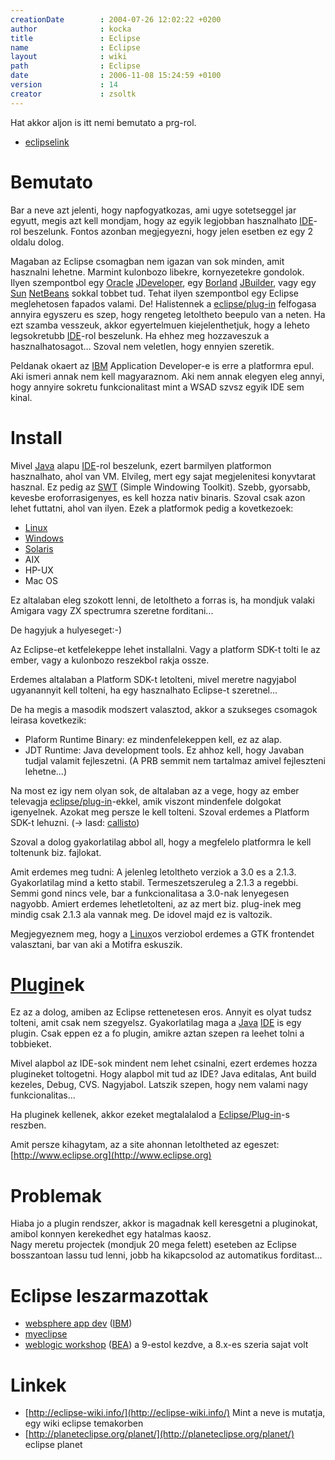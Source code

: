 ```yaml
---
creationDate        : 2004-07-26 12:02:22 +0200 
author              : kocka 
title               : Eclipse 
name                : Eclipse 
layout              : wiki 
path                : Eclipse 
date                : 2006-11-08 15:24:59 +0100 
version             : 14 
creator             : zsoltk 
---
```

Hat akkor aljon is itt nemi bemutato a prg-rol.


-   [eclipselink](eclipselink.html)



# Bemutato

Bar a neve azt jelenti, hogy napfogyatkozas, ami ugye sotetseggel jar egyutt, megis azt kell mondjam, hogy az egyik legjobban hasznalhato [IDE](IDE.html)-rol beszelunk. Fontos azonban megjegyezni, hogy jelen esetben ez egy 2 oldalu dolog.

Magaban az Eclipse csomagban nem igazan van sok minden, amit hasznalni lehetne. Marmint kulonbozo libekre, kornyezetekre gondolok. Ilyen szempontbol egy [Oracle](Oracle.html) [JDeveloper](JDeveloper.html), egy [Borland](borland.html) [JBuilder](JBuilder.html), vagy egy [Sun](Sun.html) [NetBeans](Netbeans.html) sokkal tobbet tud. Tehat ilyen szempontbol egy Eclipse meglehetosen fapados valami. De! Halistennek a [eclipse/plug-in](Eclipse/Plug-in.html) felfogasa annyira egyszeru es szep, hogy rengeteg letoltheto beepulo van a neten. Ha ezt szamba vesszeuk, akkor egyertelmuen kiejelenthetjuk, hogy a leheto legsokretubb [IDE](IDE.html)-rol beszelunk. Ha ehhez meg hozzaveszuk a hasznalhatosagot... Szoval nem veletlen, hogy ennyien szeretik.

Peldanak okaert az [IBM](IBM.html) Application Developer-e is erre a platformra epul. Aki ismeri annak nem kell magyaraznom. Aki nem annak elegyen eleg annyi, hogy annyire sokretu funkcionalitast mint a WSAD szvsz egyik IDE sem kinal.

# Install

Mivel [Java](java.html) alapu [IDE](IDE.html)-rol beszelunk, ezert barmilyen platformon hasznalhato, ahol van VM. Elvileg, mert egy sajat megjelenitesi konyvtarat hasznal. Ez pedig az [SWT](swt.html) (Simple Windowing Toolkit). Szebb, gyorsabb, kevesbe eroforrasigenyes, es kell hozza nativ binaris. Szoval csak azon lehet futtatni, ahol van ilyen. Ezek a platformok pedig a kovetkezoek:

*   [Linux](Linux.html)
*   [Windows](Windows.html)
*   [Solaris](Solaris.html)
*   AIX
*   HP-UX
*   Mac OS

Ez altalaban eleg szokott lenni, de letoltheto a forras is, ha mondjuk valaki Amigara vagy ZX spectrumra szeretne forditani...

De hagyjuk a hulyeseget:-)

Az Eclipse-et ketfelekeppe lehet installalni. Vagy a platform SDK-t tolti le az ember, vagy a kulonbozo reszekbol rakja ossze.

Erdemes altalaban a Platform SDK-t letolteni, mivel meretre nagyjabol ugyanannyit kell tolteni, ha egy hasznalhato Eclipse-t szeretnel...

De ha megis a masodik modszert valasztod, akkor a szukseges csomagok leirasa kovetkezik:

*   Plaform Runtime Binary: ez mindenfelekeppen kell, ez az alap.
*   JDT Runtime: Java development tools. Ez ahhoz kell, hogy Javaban tudjal valamit fejleszetni. (A PRB semmit nem tartalmaz amivel fejleszteni lehetne...)

Na most ez igy nem olyan sok, de altalaban az a vege, hogy az ember televagja [eclipse/plug-in](Eclipse/Plug-in.html)-ekkel, amik viszont mindenfele dolgokat igenyelnek. Azokat meg persze le kell tolteni. Szoval erdemes a Platform SDK-t lehuzni. (-> lasd: [callisto](Callisto.html))

Szoval a dolog gyakorlatilag abbol all, hogy a megfelelo platformra le kell toltenunk biz. fajlokat.

Amit erdemes meg tudni: A jelenleg letoltheto verziok a 3.0 es a 2.1.3. Gyakorlatilag mind a ketto stabil. Termeszetszeruleg a 2.1.3 a regebbi. Semmi gond nincs vele, bar a funkcionalitasa a 3.0-nak lenyegesen nagyobb. Amiert erdemes lehetletolteni, az az mert biz. plug-inek meg mindig csak 2.1.3 ala vannak meg. De idovel majd ez is valtozik.

Megjegyeznem meg, hogy a [Linux](Linux.html)os verziobol erdemes a GTK frontendet valasztani, bar van aki a Motifra eskuszik.

# [Plugin](plugin.html)ek

Ez az a dolog, amiben az Eclipse rettenetesen eros. Annyit es olyat tudsz tolteni, amit csak nem szegyelsz. Gyakorlatilag maga a [Java](java.html) [IDE](IDE.html) is egy plugin. Csak eppen ez a fo plugin, amikre aztan szepen ra leehet tolni a tobbieket. 

Mivel alapbol az IDE-sok mindent nem lehet csinalni, ezert erdemes hozza plugineket toltogetni. Hogy alapbol mit tud az IDE? Java editalas, Ant build kezeles, Debug, CVS. Nagyjabol. Latszik szepen, hogy nem valami nagy funkcionalitas...

Ha pluginek kellenek, akkor ezeket megtalalalod a [Eclipse/Plug-in](Eclipse/Plug-in.html)-s reszben.

Amit persze kihagytam, az a site ahonnan letoltheted az egeszet: [http://www.eclipse.org](http://www.eclipse.org)

# Problemak

Hiaba jo a plugin rendszer, akkor is magadnak kell keresgetni a pluginokat, amibol konnyen kerekedhet egy hatalmas kaosz.<br/>
Nagy meretu projectek (mondjuk 20 mega felett) eseteben az Eclipse bosszantoan lassu tud lenni, jobb ha kikapcsolod az automatikus forditast...

# Eclipse leszarmazottak

*   [websphere app dev](Websphere%20App%20Dev.html) ([IBM](IBM.html))
*   [myeclipse](myeclipse.html)
*   [weblogic workshop](weblogic%20workshop.html) ([BEA](bea.html)) a 9-estol kezdve, a 8.x-es szeria sajat volt

# Linkek

*   [http://eclipse-wiki.info/](http://eclipse-wiki.info/) Mint a neve is mutatja, egy wiki eclipse temakorben
*   [http://planeteclipse.org/planet/](http://planeteclipse.org/planet/) eclipse planet 


